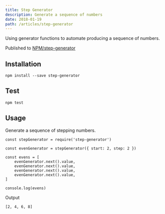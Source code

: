 ```yaml
---
title: Step Generator
description: Generate a sequence of numbers
date: 2018-01-19
path: /articles/step-generator
---
```


Using generator functions to automate producing a sequence of numbers.

Published to [NPM/step-generator](https://www.npmjs.com/package/step-generator)

## Installation

```
npm install --save step-generator
```

## Test

```
npm test
```

## Usage

Generate a sequence of stepping numbers.

```
const stepGenerator = require('step-generator')

const evenGenerator = stepGenerator({ start: 2, step: 2 })

const evens = [
    evenGenerator.next().value,
    evenGenerator.next().value,
    evenGenerator.next().value,
    evenGenerator.next().value,
]

console.log(evens)
```

Output

```
[2, 4, 6, 8]
```
